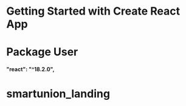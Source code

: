 # Getting Started with Create React App
# Package User
#### "react": "^18.2.0",
####  
#### 
#### 
#### 
#### 
#### 
#### 


# smartunion_landing
